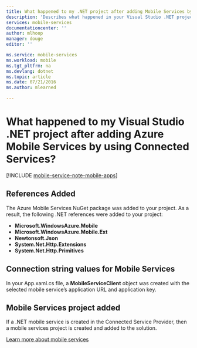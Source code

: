 ```yaml
---
title: What happened to my .NET project after adding Mobile Services by using Visual Studio Connected Services | Microsoft Azure
description: 'Describes what happened in your Visual Studio .NET project after adding Azure Mobile Services by using Connected Services '
services: mobile-services
documentationcenter: ''
author: mlhoop
manager: douge
editor: ''

ms.service: mobile-services
ms.workload: mobile
ms.tgt_pltfrm: na
ms.devlang: dotnet
ms.topic: article
ms.date: 07/21/2016
ms.author: mlearned

---
```

# What happened to my Visual Studio .NET project after adding Azure Mobile Services by using Connected Services?
[!INCLUDE [mobile-service-note-mobile-apps](../../includes/mobile-services-note-mobile-apps.md)]

## References Added
The Azure Mobile Services NuGet package was added to your project. As a result, the following .NET references were added to your project:

* **Microsoft.WindowsAzure.Mobile**
* **Microsoft.WindowsAzure.Mobile.Ext**
* **Newtonsoft.Json**
* **System.Net.Http.Extensions**
* **System.Net.Http.Primitives**

## Connection string values for Mobile Services
In your App.xaml.cs file, a **MobileServiceClient** object was created with the selected mobile service’s application URL and application key.

## Mobile Services project added
If a .NET mobile service is created in the Connected Service Provider, then a mobile services project is created and added to the solution.

[Learn more about mobile services](https://azure.microsoft.com/documentation/services/mobile-services/)

